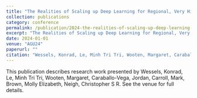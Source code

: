 ```yaml
---
title: "The Realities of Scaling up Deep Learning for Regional, Very High-Resolution Land Cover Mapping"
collection: publications
category: conference
permalink: /publication/2024-the-realities-of-scaling-up-deep-learning-for-regional-very-high-resolution-land-cover-mapping
excerpt: "The Realities of Scaling up Deep Learning for Regional, Very High-Resolution Land Cover Mapping by Wessels, Konrad et al."
date: 2024-01-01
venue: "AGU24"
paperurl: ""
citation: "Wessels, Konrad, Le, Minh Tri Tri, Wooten, Margaret, Caraballo-Vega, Jordan, Carroll, Mark, Brown, Molly Elizabeth, Neigh, Christopher S R (2024). "The Realities of Scaling up Deep Learning for Regional, Very High-Resolution Land Cover Mapping." <i>AGU24</i>."
---
```


This publication describes research work presented by Wessels, Konrad, Le, Minh Tri Tri, Wooten, Margaret, Caraballo-Vega, Jordan, Carroll, Mark, Brown, Molly Elizabeth, Neigh, Christopher S R. See the venue for full details.
